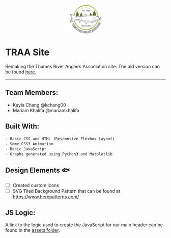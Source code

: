 <p align="center"><img src="images/logo.svg" width="20%">

# TRAA Site

Remaking the Thames River Anglers Association site. The old version can be found [here](anglers.org).
<hr>

</p>

## Team Members:

* Kayla Chang @kchang00
* Mariam Khalifa @mariamkhalifa

## Built With: 

```
- Basic CSS and HTML (Responsive Flexbox Layout)
- Some CSS3 Animation
- Basic JavaScript
- Graphs generated using Python3 and Matplotlib

```
## Design Elements :fish:

- [ ] Created custom icons
- [ ] SVG Tiled Background Pattern that can be found at https://www.heropatterns.com/

## JS Logic: 

A link to the logic used to create the JavaScript for our main header can be found in the [assets folder](assets/js_logic.txt).